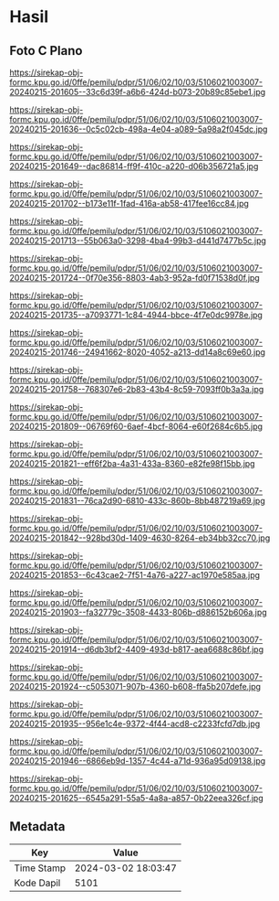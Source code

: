# Hasil

## Foto C Plano

https://sirekap-obj-formc.kpu.go.id/0ffe/pemilu/pdpr/51/06/02/10/03/5106021003007-20240215-201605--33c6d39f-a6b6-424d-b073-20b89c85ebe1.jpg

https://sirekap-obj-formc.kpu.go.id/0ffe/pemilu/pdpr/51/06/02/10/03/5106021003007-20240215-201636--0c5c02cb-498a-4e04-a089-5a98a2f045dc.jpg

https://sirekap-obj-formc.kpu.go.id/0ffe/pemilu/pdpr/51/06/02/10/03/5106021003007-20240215-201649--dac86814-ff9f-410c-a220-d06b356721a5.jpg

https://sirekap-obj-formc.kpu.go.id/0ffe/pemilu/pdpr/51/06/02/10/03/5106021003007-20240215-201702--b173e11f-1fad-416a-ab58-417fee16cc84.jpg

https://sirekap-obj-formc.kpu.go.id/0ffe/pemilu/pdpr/51/06/02/10/03/5106021003007-20240215-201713--55b063a0-3298-4ba4-99b3-d441d7477b5c.jpg

https://sirekap-obj-formc.kpu.go.id/0ffe/pemilu/pdpr/51/06/02/10/03/5106021003007-20240215-201724--0f70e356-8803-4ab3-952a-fd0f71538d0f.jpg

https://sirekap-obj-formc.kpu.go.id/0ffe/pemilu/pdpr/51/06/02/10/03/5106021003007-20240215-201735--a7093771-1c84-4944-bbce-4f7e0dc9978e.jpg

https://sirekap-obj-formc.kpu.go.id/0ffe/pemilu/pdpr/51/06/02/10/03/5106021003007-20240215-201746--24941662-8020-4052-a213-dd14a8c69e60.jpg

https://sirekap-obj-formc.kpu.go.id/0ffe/pemilu/pdpr/51/06/02/10/03/5106021003007-20240215-201758--768307e6-2b83-43b4-8c59-7093ff0b3a3a.jpg

https://sirekap-obj-formc.kpu.go.id/0ffe/pemilu/pdpr/51/06/02/10/03/5106021003007-20240215-201809--06769f60-6aef-4bcf-8064-e60f2684c6b5.jpg

https://sirekap-obj-formc.kpu.go.id/0ffe/pemilu/pdpr/51/06/02/10/03/5106021003007-20240215-201821--eff6f2ba-4a31-433a-8360-e82fe98f15bb.jpg

https://sirekap-obj-formc.kpu.go.id/0ffe/pemilu/pdpr/51/06/02/10/03/5106021003007-20240215-201831--76ca2d90-6810-433c-860b-8bb487219a69.jpg

https://sirekap-obj-formc.kpu.go.id/0ffe/pemilu/pdpr/51/06/02/10/03/5106021003007-20240215-201842--928bd30d-1409-4630-8264-eb34bb32cc70.jpg

https://sirekap-obj-formc.kpu.go.id/0ffe/pemilu/pdpr/51/06/02/10/03/5106021003007-20240215-201853--6c43cae2-7f51-4a76-a227-ac1970e585aa.jpg

https://sirekap-obj-formc.kpu.go.id/0ffe/pemilu/pdpr/51/06/02/10/03/5106021003007-20240215-201903--fa32779c-3508-4433-806b-d886152b606a.jpg

https://sirekap-obj-formc.kpu.go.id/0ffe/pemilu/pdpr/51/06/02/10/03/5106021003007-20240215-201914--d6db3bf2-4409-493d-b817-aea6688c86bf.jpg

https://sirekap-obj-formc.kpu.go.id/0ffe/pemilu/pdpr/51/06/02/10/03/5106021003007-20240215-201924--c5053071-907b-4360-b608-ffa5b207defe.jpg

https://sirekap-obj-formc.kpu.go.id/0ffe/pemilu/pdpr/51/06/02/10/03/5106021003007-20240215-201935--956e1c4e-9372-4f44-acd8-c2233fcfd7db.jpg

https://sirekap-obj-formc.kpu.go.id/0ffe/pemilu/pdpr/51/06/02/10/03/5106021003007-20240215-201946--6866eb9d-1357-4c44-a71d-936a95d09138.jpg

https://sirekap-obj-formc.kpu.go.id/0ffe/pemilu/pdpr/51/06/02/10/03/5106021003007-20240215-201625--6545a291-55a5-4a8a-a857-0b22eea326cf.jpg


## Metadata

| Key        | Value               |
| ---------- | ------------------- |
| Time Stamp | 2024-03-02 18:03:47 |
| Kode Dapil | 5101                |



